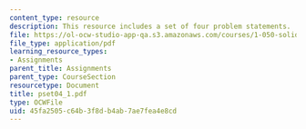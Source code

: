 ```yaml
---
content_type: resource
description: This resource includes a set of four problem statements.
file: https://ol-ocw-studio-app-qa.s3.amazonaws.com/courses/1-050-solid-mechanics-fall-2004/45fa2505c64b3f8db4ab7ae7fea4e8cd_pset04_1.pdf
file_type: application/pdf
learning_resource_types:
- Assignments
parent_title: Assignments
parent_type: CourseSection
resourcetype: Document
title: pset04_1.pdf
type: OCWFile
uid: 45fa2505-c64b-3f8d-b4ab-7ae7fea4e8cd
---
```

